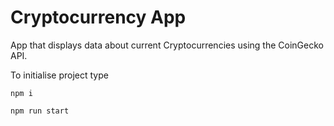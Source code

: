 # Cryptocurrency App

App that displays data about current Cryptocurrencies using the CoinGecko API.

To initialise project type

```
npm i
```

```
npm run start
```
